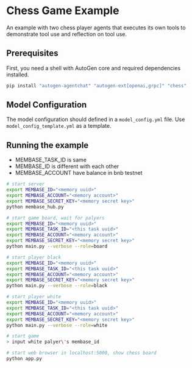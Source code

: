 # Chess Game Example

An example with two chess player agents that executes its own tools to demonstrate tool use and reflection on tool use.

## Prerequisites

First, you need a shell with AutoGen core and required dependencies installed.

```bash
pip install "autogen-agentchat" "autogen-ext[openai,grpc]" "chess"
```

## Model Configuration

The model configuration should defined in a `model_config.yml` file.
Use `model_config_template.yml` as a template.

## Running the example

- MEMBASE_TASK_ID is same
- MEMBASE_ID is different with each other
- MEMBASE_ACCOUNT have balance in bnb testnet

```bash
# start server
export MEMBASE_ID="<memory uuid>"
export MEMBASE_ACCOUNT="<memory account>"
export MEMBASE_SECRET_KEY="<memory secret key>"
python membase_hub.py

# start game board, wait for palyers
export MEMBASE_ID="<memory uuid>"
export MEMBASE_TASK_ID="<this task uuid>"
export MEMBASE_ACCOUNT="<memory account>"
export MEMBASE_SECRET_KEY="<memory secret key>"
python main.py --verbose --role=board

# start player black
export MEMBASE_ID="<memory uuid>"
export MEMBASE_TASK_ID="<this task uuid>"
export MEMBASE_ACCOUNT="<memory account>"
export MEMBASE_SECRET_KEY="<memory secret key>"
python main.py --verbose --role=black

# start player white
export MEMBASE_ID="<memory uuid>"
export MEMBASE_TASK_ID="<this task uuid>"
export MEMBASE_ACCOUNT="<memory account>"
export MEMBASE_SECRET_KEY="<memory secret key>"
python main.py --verbose --role=white

# start game
> input white palyer\'s membase_id

# start web browser in localhost:5000, show chess board
python app.py
```
